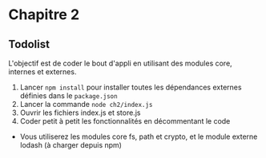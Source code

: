 # Chapitre 2

## Todolist

L'objectif est de coder le bout d'appli en utilisant des modules core, internes et externes.

1. Lancer `npm install` pour installer toutes les dépendances externes définies dans le `package.json`
2. Lancer la commande `node ch2/index.js`
3. Ouvrir les fichiers index.js et store.js
4. Coder petit à petit les fonctionnalités en décommentant le code
  * Vous utiliserez les modules core fs, path et crypto, et le module externe lodash (à charger depuis npm)

